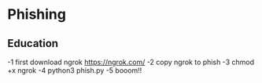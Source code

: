 # Phishing

Education
---------

 -1  first download ngrok https://ngrok.com/
 -2  copy ngrok to phish
 -3  chmod +x ngrok
 -4  python3 phish.py
 -5  booom!!
